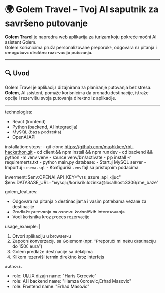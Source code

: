 # 🌍 Golem Travel – Tvoj AI saputnik za savršeno putovanje

**Golem Travel** je napredna web aplikacija za turizam koju pokreće moćni AI asistent Golem.  
Golem korisnicima pruža personalizovane preporuke, odgovara na pitanja i omogućava direktne rezervacije putovanja.

---

## 🔍 Uvod

Golem Travel je aplikacija dizajnirana za planiranje putovanja bez stresa.  
**Golem**, AI asistent, pomaže korisnicima da pronađu destinacije, istraže opcije i rezervišu svoja putovanja direktno iz aplikacije.

---


technologies:
  - React (frontend)
  - Python (backend, AI integracija)
  - MySQL (baza podataka)
  - OpenAI API 

installation:
  steps:
    - git clone https://github.com/mashkkee/rbt-hackathon.git
    - cd client && npm install && npm run dev
    - cd backend && python -m venv venv
    - source venv/bin/activate
    - pip install -r requirements.txt
    - python main.py
  database:
    - Startuj MySQL server
    - Importuj `schema.sql`
    - Konfiguriši `.env` fajl sa pristupnim podacima

inverment:
  $env:OPENAI_API_KEY="vas_azure_api_kljuc"
  $env:DATABASE_URL="mysql://korisnik:lozinka@localhost:3306/ime_baze"


golem_features:
  - Odgovara na pitanja o destinacijama i vasim potrebama vezane za destinacije
  - Predlaže putovanja na osnovu korisničkih interesovanja
  - Vodi korisnika kroz proces rezervacije

usage_example: |
  1. Otvori aplikaciju u browser-u
  2. Započni konverzaciju sa Golemom (npr. “Preporuči mi neku destinaciju do 1500 eura”)
  3. Golem predlaže destinacije sa detaljima
  4. Klikom rezerviši termin direktno kroz interfejs


authors:
  - role: UI/UX dizajn
    name: "Haris Gorcevic"
  - role: AI i backend
    name: "Hamza Gorcevic,Erhad Masovic"
  - role: Frontend
    name: "Erhad Masovic"
  

